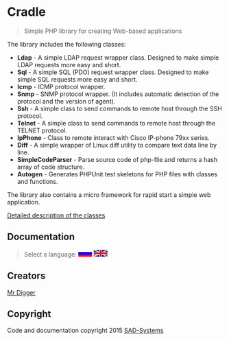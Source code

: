 # Cradle

> Simple PHP library for creating Web-based applications

The library includes the following classes:

 * **Ldap**    - A simple LDAP request wrapper class. Designed to make simple LDAP requests more easy and short.
 * **Sql**     - A simple SQL (PDO) request wrapper class. Designed to make simple SQL requests more easy and short.
 * **Icmp**    - ICMP protocol wrapper.
 * **Snmp**    - SNMP protocol wrapper. (It includes automatic detection of the protocol and the version of agent).
 * **Ssh**     - A simple class to send commands to remote host through the SSH protocol.
 * **Telnet**  - A simple class to send commands to remote host through the TELNET protocol.
 * **IpPhone** - Class to remote interact with Cisco IP-phone 79xx series.
 * **Diff**    - A simple wrapper of Linux diff utility to compare text data line by line.
 * **SimpleCodeParser** - Parse source code of php-file and returns a hash array of code structure.
 * **Autogen** - Generates PHPUnit test skeletons for PHP files with classes and functions.

The library also contains a micro framework for rapid start a simple web application.

[Detailed description of the classes](http://sad-systems.ru/projects/cradle/doc/phpdoc/annotated.html)

## Documentation 

> Select a language: [![Русский](doc/img/lang/ru.gif)](doc/md/ru/readme.md) [![English](doc/img/lang/en.gif)](doc/md/en/readme.md)

## Creators

[Mr Digger](mailto://mrdigger@mail.ru)

## Copyright

Code and documentation copyright 2015 [SAD-Systems](http://sad-systems.ru)


